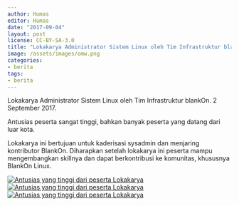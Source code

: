 ```yaml
---
author: Humas
editor: Humas
date: "2017-09-04"
layout: post
license: CC-BY-SA-3.0
title: "Lokakarya Administrator Sistem Linux oleh Tim Infrastruktur blankOn"
image: /assets/images/omw.png
categories:
- berita
tags:
- berita
---
```


Lokakarya Administrator Sistem Linux oleh Tim Infrastruktur blankOn. 2
September 2017.  
  
Antusias peserta sangat tinggi, bahkan banyak peserta yang datang dari luar
kota.  
  
Lokakarya ini bertujuan untuk kaderisasi sysadmin dan menjaring kontributor
BlankOn. Diharapkan setelah lokakarya ini peserta mampu mengembangkan skillnya
dan dapat berkontribusi ke komunitas, khususnya BlankOn Linux.



[![Antusias yang tinggi dari peserta
Lokakarya](https://farm5.staticflickr.com/4364/36144475624_8247166407_n.jpg)](https://www.flickr.com/photos/153832225@N06/36144475624/in/album-72157686001784554/
"Antusias yang tinggi dari peserta Lokakarya") [![Antusias yang tinggi dari
peserta
Lokakarya](https://farm5.staticflickr.com/4439/36144468794_c882160a23_n.jpg)](https://www.flickr.com/photos/153832225@N06/36144468794/in/album-72157686001784554/
"Antusias yang tinggi dari peserta Lokakarya") [![Antusias yang tinggi dari
peserta
Lokakarya](https://farm5.staticflickr.com/4408/36144466414_72015d027b_n.jpg)](https://www.flickr.com/photos/153832225@N06/36144466414/in/album-72157686001784554/
"Antusias yang tinggi dari peserta Lokakarya")


    